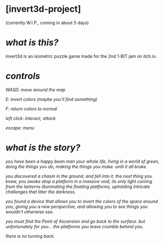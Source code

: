 # [invert3d-project]
(currently W.I.P., coming in about 5 days)

# _what is this?_
invert3d is an isometric puzzle game made for the 2nd 1-BIT jam on itch.io.

# _controls_
_WASD: move around the map_

_E: invert colors (maybe you'll find something)_

_F: return colors to normal_

_left click: interact, attack_

_escape: menu_

# _what is the story?_
_you have been a happy bean man your whole life, living in a world of green,
doing the things you do, making the things you make. until it all broke._

_you discovered a chasm in the ground, and fell into it. the next thing you knew,
you awoke atop a platform in a massive void, its only light coming from the lanterns illuminating
the floating platforms, upholding intricate challenges that litter the darkness._

_you found a device that allows you to invert the colors of the space around you, giving
you a new perspective, and allowing you to see things you wouldn't otherwise see._

_you must find the Point of Ascension and go back to the surface. but unfortunately for you...
the platforms you leave crumble behind you._

_there is no turning back._
